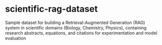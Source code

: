 # scientific-rag-dataset
Sample dataset for building a Retrieval-Augmented Generation (RAG) system in scientific domains (Biology, Chemistry, Physics), containing research abstracts, equations, and citations for experimentation and model evaluation
